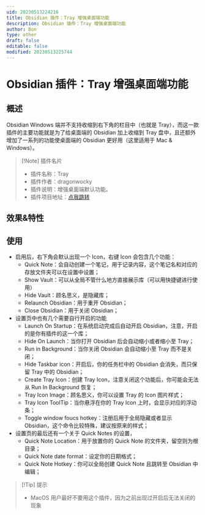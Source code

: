 ```yaml
---
uid: 20230513224216
title: Obsidian 插件：Tray 增强桌面端功能
description: Obsidian 插件：Tray 增强桌面端功能
author: Bon
type: other
draft: false
editable: false
modified: 20230513225744
---
```


# Obsidian 插件：Tray 增强桌面端功能

## 概述

Obsidian Windows 端并不支持收缩到右下角的栏目中（也就是 Tray），而这一款插件的主要功能就是为了给桌面端的 Obsidian 加上收缩到 Tray 盘中，且还额外增加了一系列的功能使桌面端的 Obsidian 更好用（这里适用于 Mac & Windows）。

> [!Note] 插件名片
> - 插件名称：Tray
> - 插件作者：dragonwocky
> - 插件说明：增强桌面端默认功能。
> - 插件项目地址：[点我跳转](https://github.com/dragonwocky/obsidian-tray)

## 效果&特性

## 使用

- 启用后，右下角会默认出现一个 Icon，右键 Icon 会包含几个功能：
	- Quick Note：会自动创建一个笔记，用于记录内容，这个笔记名和对应的存放文件夹可以在设置中设置；
	- Show Vault：可以从全局不管什么地方直接展示库（可以用快捷键进行使用）
	- Hide Vault：顾名思义，是隐藏库；
	- Relaunch Obsidian：用于重开 Obsidian；
	- Close Obsidian：用于关闭 Obsidian；
- 设置页中也有几个需要自行开启的功能
	- Launch On Startup：在系统启动完成后自动开启 Obsidian，注意，开启的是你有插件的这一个库；
	- Hide On Launch：当你打开 Obsidian 后会自动缩小或者缩小至 Tray；
	- Run in Background：当你关闭 Obsidian 会自动缩小至 Tray 而不是关闭；
	- Hide Taskbar icon：开启后，你的任务栏中的 Obsidian 会消失，而只保留 Tray 中的 Obsidian；
	- Create Tray Icon：创建 Tray Icon，注意关闭这个功能后，你可能会无法从 Run In Background 恢复；
	- Tray Icon Image：顾名思义，你可以设置 Tray 的 Icon 图片样式；
	- Tray Icon ToolTip：当你悬浮在你的 Tray Icon 上时，会显示对应的浮动条；
	- Toggle window foucs hotkey：注册后用于全局隐藏或者显示 Obsidian，这个命令比较特殊，建议按原来的样式；
- 设置页的最后还有一个关于 Quick Notes 的设置，
	- Quick Note Location：用于放置你的 Quick Note 的文件夹，留空则为根目录；
	- Quick Note date format：设定你的日期格式；
	- Quick Note Hotkey：你可以全局创建 Quick Note 且跳转至 Obsidian 中编辑；

>[!Tip] 提示
>- MacOS 用户最好不要用这个插件，因为之前出现过开启后无法关闭的现象